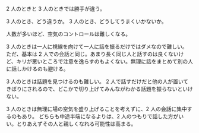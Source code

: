2 人のときと 3 人のときでは勝手が違う。

3 人のとき、どう違うか。
3 人のとき、どうしてうまくいかないか。

人数が多いほど、空気のコントロールは難しくなる。

3 人のときは一人に視線を向けて一人に話を振るだけではダメなので難しい。
ただ、基本は 2 人での会話と同じ。あまり長く同じ人と話すのは良くないけど、キリが悪いところで注意を逸らすのもよくない。無理に話をまとめて別の人に話しかけるのも避ける。

3 人のときは話題を見つけるのも難しい。
2 人で話すだけだと他の人が置いてきぼりにされるので、どこかで切り上げてみんながわかる話題を振らないといけない。

3 人のときは無理に場の空気を盛り上げることを考えずに、2 人の会話に集中するのもあり。
どちらも中途半端になるよりは、2 人のつもりで話した方がいい。とりあえずその人と親しくなれる可能性は高まる。
